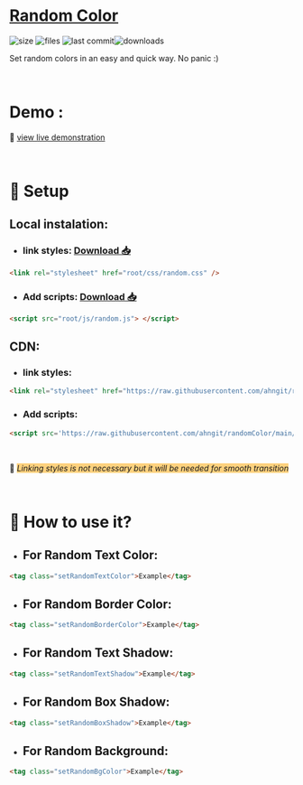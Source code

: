 # [Random Color](https://github.com/ahngit/randomColor "Random Color")
![size](https://img.shields.io/github/languages/code-size/ahngit/randomColor) ![files](https://img.shields.io/github/directory-file-count/ahngit/randomColor) ![last commit](https://img.shields.io/github/last-commit/ahngit/randomColor)![downloads](https://img.shields.io/github/downloads/ahngit/randomColor/total)

Set random colors in an easy and quick way. No panic :)

<br>

# Demo :
🚀 [view live demonstration](https://ahngit.github.io/randomcolor/)

<br>

# 🔧 Setup

 ## Local instalation:


* ### link styles:  [Download 📥](https://raw.githubusercontent.com/ahngit/ahngit.github.io/main/randomcolor/randomColor.css)
```html
<link rel="stylesheet" href="root/css/random.css" />
```

* ### Add scripts: [Download 📥](https://raw.githubusercontent.com/ahngit/ahngit.github.io/main/randomcolor/randomColor.js)
```html
<script src="root/js/random.js"> </script>
```
<!-- --- -->

## CDN:

* ### link styles:
```html
<link rel="stylesheet" href="https://raw.githubusercontent.com/ahngit/randomColor/main/CSS/random.css" />
```
* ### Add scripts:
```html
<script src='https://raw.githubusercontent.com/ahngit/randomColor/main/JS/random.js'></script>
```
<br>

🔔 <span style="background-color:rgba(255, 165, 0, 0.5) ">_Linking styles is not necessary but it will be needed for smooth transition_ </span>

<br>

# 🎨 How to use it?

* ## For Random Text Color:
```html
<tag class="setRandomTextColor">Example</tag>
```
* ## For Random Border Color:
```html
<tag class="setRandomBorderColor">Example</tag>
```
* ## For Random Text Shadow:
```html
<tag class="setRandomTextShadow">Example</tag>
```
* ## For Random Box Shadow:
```html
<tag class="setRandomBoxShadow">Example</tag>
```
* ## For Random Background:
```html
<tag class="setRandomBgColor">Example</tag>
```

